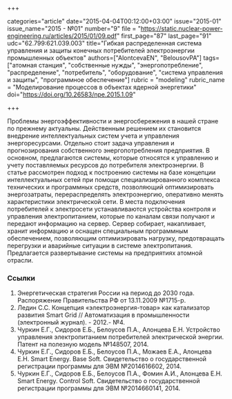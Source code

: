 +++

categories="article"
date="2015-04-04T00:12:00+03:00"
issue="2015-01"
issue_name="2015 - №01"
number="9"
file = "https://static.nuclear-power-engineering.ru/articles/2015/01/09.pdf"
first_page="87"
last_page="91"
udc="62.799:621.039.003"
title="Гибкая распределенная система управления и защиты конечных потребителей электроэнергии промышленных объектов"
authors=["AlontcevaEN", "BelousovPA"]
tags=["атомная станция", "собственные нужды", "энергопотребление", "распределение", "потребитель", "оборудование", "система управления и защиты", "программное обеспечение"]
rubric = "modeling"
rubric_name = "Моделирование процессов в объектах ядерной энергетики"
doi="https://doi.org/10.26583/npe.2015.1.09"

+++

Проблемы энергоэффективности и энергосбережения в нашей стране по прежнему актуальны. Действенным решением их становится внедрение интеллектуальных систем учета и управления энергоресурсами. Отдельно стоит задача управления и прогнозирования собственного энергопотребления предприятия. В основном, предлагаются системы, которые относятся к управлению и учету поставляемых ресурсов до потребителя электроэнергии. В статье рассмотрен подход к построению системы на базе концепции интеллектуальных сетей при помощи специализированного комплекса технических и программных средств, позволяющий оптимизировать энергозатраты, перераспределять электроэнергию, оперативно менять характеристики электрической сети. В места подключения потребителей к электросети устанавливаются устройства контроля и управления электропитанием, которые по каналам связи получают и передают информацию на сервер. Сервер собирает, накапливает, хранит информацию и оснащен специальным программным обеспечением, позволяющим оптимизировать нагрузку, предотвращать перегрузки и аварийные ситуации в системе электропитания. Предлагается развертывание системы на предприятиях атомной отрасли.

### Ссылки

1. Энергетическая стратегия России на период до 2030 года. Распоряжение Правительства РФ от 13.11.2009 №1715-р.
2. Ледин С.С. Концепция «электроэнергия-товар» как катализатор развития Smart Grid // Автоматизация в промышленности (электронный журнал). - 2012.- №4.
3. Чуркин Е.Г., Сидоров Е.Б., Белоусов П.А., Алонцева Е.Н. Устройство управления электропитанием потребителей электрической энергии. Патент на полезную модель №148507, 2014.
4. Чуркин Е.Г., Сидоров Е.Б., Белоусов П.А., Можаев Е.А., Алонцева Е.Н. Smart Energy. Base Soft. Свидетельство о государственной регистрации программы для ЭВМ №2014616602, 2014.
5. Чуркин Е.Г., Сидоров Е.Б., Белоусов П.А., Фомин А.И., Алонцева Е.Н. Smart Energy. Control Soft. Свидетельство о государственной регистрации программы для ЭВМ №2014660141, 2014.